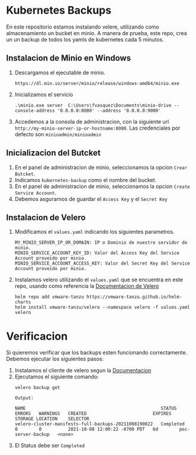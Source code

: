 # Kubernetes Backups

En este repositorio estamos instalando velere, utilizando como almacenamiento un bucket en minio. A manera de prueba, este repo, crea un un backup de todos los yamls de kubernetes cada 5 minutos. 

## Instalacion de Minio en Windows
1. Descargamos el ejecutable de minio.
   ```
   https://dl.min.io/server/minio/release/windows-amd64/minio.exe
   ```
2. Inicializamos el servicio
   ```
   .\minio.exe server  C:\Users\fvasquez\Documents\minio-drive --console-address '0.0.0.0:8080' --address '0.0.0.0:9000'
   ```
3. Accedemos a la consola de administracion, con la siguiente url `http://my-minio-server-ip-or-hostname:8080`. Las credenciales por defecto son `minioadmin/minioadmin`

## Inicializacion del Butcket

1. En el panel de administracion de minio, seleccionamos la opcion `Crear Butcket`.
2. Indicamos `kubernetes-backup` como el nombre del bucket.
3. En el panel de administracion de minio, seleccionamos la opcion `Create Service Account`.
4. Debemos asgurarnos de guardar el `Access Key` y el `Secret Key`

## Instalacion de Velero

1. Modificamos el `values.yaml` indicando los siguientes parametros.
   ```
   MY_MINIO_SERVER_IP_OR_DOMAIN: IP o Dominio de nuestro servidor de minio. 
   MINIO_SERVICE_ACCOUNT_KEY_ID: Valor del Access Key del Service Account proveido por minio.
   MINIO_SERVICE_ACCOUNT_ACCESS_KEY: Valor del Secret Key del Service Account proveido por minio.
   ```
2. Instalamos velero utilizando el `values.yaml` que se encuentra en este repo, usando como referencia la [Documentacion de Velero](https://github.com/vmware-tanzu/helm-charts/tree/main/charts/velero)

    ```
    helm repo add vmware-tanzu https://vmware-tanzu.github.io/helm-charts
    helm install vmware-tanzu/velero --namespace velero -f values.yaml velero
    ```

# Verificacion

Si quieremos verificar que los backups esten funcionando correctamente. Debemos ejecutar los siguientes pasos:

1. Instalamos el cliente de velero segun la [Documentacion](https://velero.io/docs/v1.7/basic-install/)
2. Ejecutamos el siguiente comando:
    ```
    velero backup get 

    Output:

    NAME                                                   STATUS      ERRORS   WARNINGS   CREATED                         EXPIRES   STORAGE LOCATION    SELECTOR
    velero-cluster-manifests-full-backups-20211008190022   Completed   0        0          2021-10-08 12:00:22 -0700 PDT   6d        poc-server-backup   <none>

    ```
3. El Status debe ser `Completed`